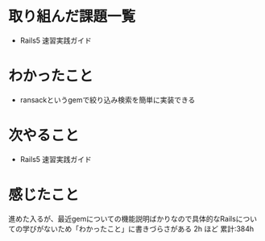 # 取り組んだ課題一覧
- Rails5 速習実践ガイド
# わかったこと
-  ransackというgemで絞り込み検索を簡単に実装できる
# 次やること
- Rails5 速習実践ガイド
# 感じたこと
進めた入るが、最近gemについての機能説明ばかりなので具体的なRailsについての学びがないため「わかったこと」に書きづらさがある
2h ほど
累計:384h




